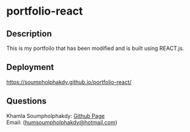 # portfolio-react

## Description

This is my portfoilo that has been modified and is built using REACT.js.

## Deployment

https://soumpholphakdy.github.io/portfolio-react/

## Questions
Khamla Soumpholphakdy: [Github Page](https://github.com/soumpholphakdy)<br>
Email: (humsoumpholphakdy@hotmail.com)
